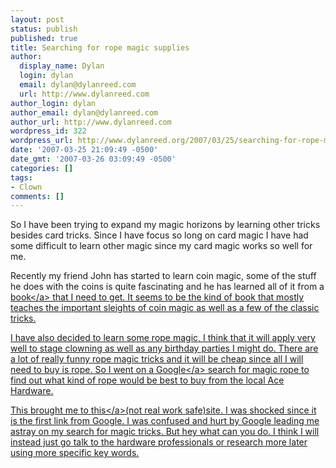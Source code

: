 ```yaml
---
layout: post
status: publish
published: true
title: Searching for rope magic supplies
author:
  display_name: Dylan
  login: dylan
  email: dylan@dylanreed.com
  url: http://www.dylanreed.com
author_login: dylan
author_email: dylan@dylanreed.com
author_url: http://www.dylanreed.com
wordpress_id: 322
wordpress_url: http://www.dylanreed.org/2007/03/25/searching-for-rope-magic-supplies/
date: '2007-03-25 21:09:49 -0500'
date_gmt: '2007-03-26 03:09:49 -0500'
categories: []
tags:
- Clown
comments: []
---
```

<p>So I have been trying to expand my magic horizons by learning other tricks besides card tricks. Since I have focus so long on card magic I have had some difficult to learn other magic since my card magic works so well for me.</p>
<p>Recently my friend John has started to learn coin magic, some of the stuff he does with the coins is quite fascinating and he has learned all of it from a <a href="http:&#47;&#47;www.amazon.com&#47;Modern-Coin-Magic-J-Bobo&#47;dp&#47;0486242587">book<&#47;a> that I need to get. It seems to be the kind of book that mostly teaches the important sleights of coin magic as well as a few of the classic tricks.</p>
<p>I have also decided to learn some rope magic, I think that it will apply very well to stage clowning as well as any birthday parties I might do. There are a lot of really funny rope magic tricks and it will be cheap since all I will need to buy is rope. So I went on a <a href="http:&#47;&#47;www.google.com&#47;search?q=rope+magic&ie=utf-8&oe=utf-8&aq=t&rls=org.mozilla:en-US:official&client=firefox-a">Google<&#47;a> search for magic rope to find out what kind of rope would be best to buy from the local Ace Hardware.</p>
<p>This brought me to <a href="http:&#47;&#47;ropemagic.art.coocan.jp&#47;">this<&#47;a>(not real work safe)site. I was shocked since it is the first link from Google. I was confused and hurt by Google leading me astray on my search for magic tricks. But hey what can you do. I think I will instead just go talk to the hardware professionals or research more later using more specific key words.</p>
